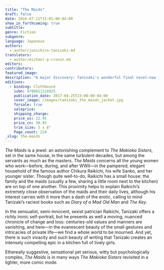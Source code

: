 ```yaml
---
title: "The Maids"
draft: false
date: 2016-07-11T15:01:00-04:00
show_in_forthcoming: true
subtitle:
genre: Fiction
subgenre:
language: Japanese
authors:
  - author/junichiro-tanizaki.md
translators:
  - author/michael-p-cronin.md
editors:
contributors:
featured_image:
description: "A major discovery: Tanizaki's wonderful final novel—now in English "
editions:
  - binding: Clothbound
    isbn: 9780811224925
    publication_date: 2017-04-25T23:00:00-04:00
    cover_image: /images/tanizaki_the_maids_jacket.jpg
    forsale: true
    saleprice:
    shipping_charge:
    price_us: 22.95
    price_cn: 30.95
    trim_size: 5 x 8"
    Page_count: 224
_slug: the-maids
---
```


_The Maids_ is a jewel: an astonishing complement to _The Makioka Sisters_, set in the same house, in the same turbulent decades, but among the servants as much as the masters. _The Maids_ concerns all the young women who work—before, during, and after WWII—in the pampered, elegant household of the famous author Chikura Raikichi, his wife Sanko, and her younger sister. Though quite well-to-do, Raikichi has a small house: the family and the maids (usually a few, sharing a little room next to the kitchen) are on top of one another. This proximity helps to explain Raikichi’s extremely close observation of the maids and their daily lives, although his interest carries with it more than a dash of the erotic, calling to mind Tanizaki’s raciest books such as _Diary of a Mad Old Man_ and _The Key_.

In the sensualist, semi-innocent, sexist patrician Raikichi, Tanizaki offers a richly ironic self-portrait, but he presents as well a moving, nuanced chronicle of change and loss: centuries-old values and manners are vanishing, and here—in the evanescent beauty of the small gestures and intricacies of private life—we find a whole world to be mourned. And yet, there is such vivacity and such beauty of writing that Tanizaki creates an intensely compelling epic in a kitchen full of lively girls.

Ethereally suggestive, sensational yet serious, witty but psychologically complex, _The Maids_ is in many ways _The Makioka Sisters_ revisited in a lighter, more comic mode.

